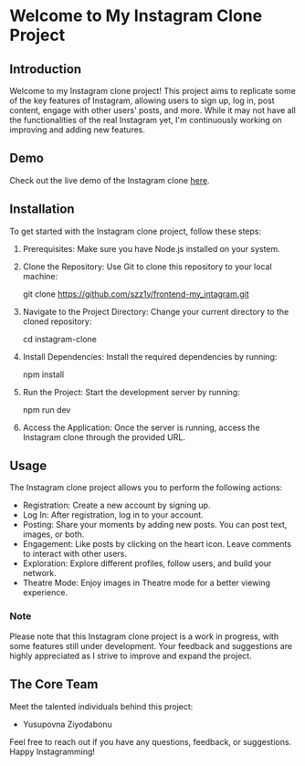 # Welcome to My Instagram Clone Project

## Introduction

Welcome to my Instagram clone project! This project aims to replicate some of the key features of Instagram, allowing users to sign up, log in, post content, engage with other users' posts, and more. While it may not have all the functionalities of the real Instagram yet, I'm continuously working on improving and adding new features.

## Demo

Check out the live demo of the Instagram clone [here](https://yusupovna-ziyodabonu-astrum-instagram.vercel.app/).

## Installation

To get started with the Instagram clone project, follow these steps:

1. Prerequisites: Make sure you have Node.js installed on your system.

2. Clone the Repository: Use Git to clone this repository to your local machine:

   git clone https://github.com/szz1y/frontend-my_intagram.git

3. Navigate to the Project Directory: Change your current directory to the cloned repository:

   cd instagram-clone

4. Install Dependencies: Install the required dependencies by running:

   npm install

5. Run the Project: Start the development server by running:

   npm run dev

6. Access the Application: Once the server is running, access the Instagram clone through the provided URL.

## Usage

The Instagram clone project allows you to perform the following actions:

- Registration: Create a new account by signing up.
- Log In: After registration, log in to your account.
- Posting: Share your moments by adding new posts. You can post text, images, or both.
- Engagement: Like posts by clicking on the heart icon. Leave comments to interact with other users.
- Exploration: Explore different profiles, follow users, and build your network.
- Theatre Mode: Enjoy images in Theatre mode for a better viewing experience.

### Note

Please note that this Instagram clone project is a work in progress, with some features still under development. Your feedback and suggestions are highly appreciated as I strive to improve and expand the project.

## The Core Team

Meet the talented individuals behind this project:

- Yusupovna Ziyodabonu

Feel free to reach out if you have any questions, feedback, or suggestions. Happy Instagramming!
